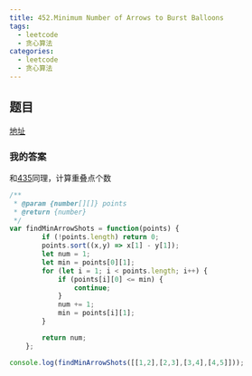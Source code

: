```yaml
---
title: 452.Minimum Number of Arrows to Burst Balloons
tags:
  - leetcode
  - 贪心算法
categories:
  - leetcode
  - 贪心算法
---
```


## 题目

[地址](https://leetcode.com/problems/minimum-number-of-arrows-to-burst-balloons/description/)

### 我的答案

和[435](https://leetcode.com/problems/non-overlapping-intervals/description/)同理，计算重叠点个数

```js
/**
 * @param {number[][]} points
 * @return {number}
 */
var findMinArrowShots = function(points) {
        if (!points.length) return 0;
        points.sort((x,y) => x[1] - y[1]);
        let num = 1;
        let min = points[0][1];
        for (let i = 1; i < points.length; i++) {
            if (points[i][0] <= min) {
                continue;
            }
            num += 1;
            min = points[i][1];
        }

        return num;
    };

console.log(findMinArrowShots([[1,2],[2,3],[3,4],[4,5]]));
```